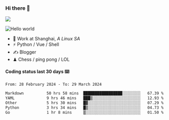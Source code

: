 ### Hi there 👋
![](https://komarev.com/ghpvc/?username=Xuhandsome)


<img src="https://github-readme-stats.vercel.app/api?username=XuHandsome&show_icons=true&theme=merko" alt="Hello world">

<br/>

- 🍻  Work at Shanghai, _A Linux SA_
- ⚡  Python / Vue / Shell
- ✍️  Blogger
- ♟  Chess / ping pong / LOL

#### Coding status last 30 days ⌨️

<!--START_SECTION:waka-->

```txt
From: 28 February 2024 - To: 29 March 2024

Markdown          50 hrs 58 mins  █████████████████░░░░░░░░   67.39 %
YAML              9 hrs 46 mins   ███▒░░░░░░░░░░░░░░░░░░░░░   12.93 %
Other             5 hrs 30 mins   █▓░░░░░░░░░░░░░░░░░░░░░░░   07.29 %
Python            3 hrs 34 mins   █▒░░░░░░░░░░░░░░░░░░░░░░░   04.73 %
Go                1 hr 8 mins     ▒░░░░░░░░░░░░░░░░░░░░░░░░   01.50 %
```

<!--END_SECTION:waka-->
